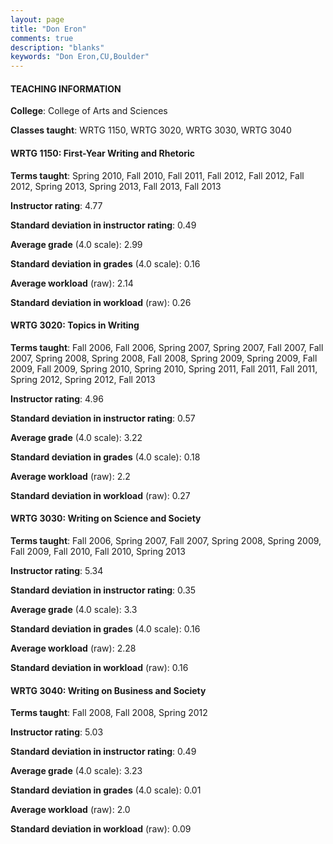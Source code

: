 ```yaml
---
layout: page
title: "Don Eron" 
comments: true
description: "blanks"
keywords: "Don Eron,CU,Boulder"
---
```

<head>
<script src="https://ajax.googleapis.com/ajax/libs/jquery/2.1.3/jquery.min.js"></script>
<script src="https://dl.dropboxusercontent.com/s/pc42nxpaw1ea4o9/highcharts.js?dl=0"></script>
<!-- <script src="../assets/js/highcharts.js"></script> -->
<style type="text/css">@font-face {
	font-family: "Bebas Neue";
	src: url(https://www.filehosting.org/file/details/544349/BebasNeue Regular.otf) format("opentype");
	}
	h1.Bebas { 
		font-family: "Bebas Neue", Verdana, Tahoma;
	}
</style>
</head>
	   
#### TEACHING INFORMATION

**College**: College of Arts and Sciences

**Classes taught**: WRTG 1150, WRTG 3020, WRTG 3030, WRTG 3040

#### WRTG 1150: First-Year Writing and Rhetoric

**Terms taught**: Spring 2010, Fall 2010, Fall 2011, Fall 2012, Fall 2012, Fall 2012, Spring 2013, Spring 2013, Fall 2013, Fall 2013

**Instructor rating**: 4.77

**Standard deviation in instructor rating**: 0.49

**Average grade** (4.0 scale): 2.99

**Standard deviation in grades** (4.0 scale): 0.16

**Average workload** (raw): 2.14

**Standard deviation in workload** (raw): 0.26

#### WRTG 3020: Topics in Writing

**Terms taught**: Fall 2006, Fall 2006, Spring 2007, Spring 2007, Fall 2007, Fall 2007, Spring 2008, Spring 2008, Fall 2008, Spring 2009, Spring 2009, Fall 2009, Fall 2009, Spring 2010, Spring 2010, Spring 2011, Fall 2011, Fall 2011, Spring 2012, Spring 2012, Fall 2013

**Instructor rating**: 4.96

**Standard deviation in instructor rating**: 0.57

**Average grade** (4.0 scale): 3.22

**Standard deviation in grades** (4.0 scale): 0.18

**Average workload** (raw): 2.2

**Standard deviation in workload** (raw): 0.27

#### WRTG 3030: Writing on Science and Society

**Terms taught**: Fall 2006, Spring 2007, Fall 2007, Spring 2008, Spring 2009, Fall 2009, Fall 2010, Fall 2010, Spring 2013

**Instructor rating**: 5.34

**Standard deviation in instructor rating**: 0.35

**Average grade** (4.0 scale): 3.3

**Standard deviation in grades** (4.0 scale): 0.16

**Average workload** (raw): 2.28

**Standard deviation in workload** (raw): 0.16

#### WRTG 3040: Writing on Business and Society

**Terms taught**: Fall 2008, Fall 2008, Spring 2012

**Instructor rating**: 5.03

**Standard deviation in instructor rating**: 0.49

**Average grade** (4.0 scale): 3.23

**Standard deviation in grades** (4.0 scale): 0.01

**Average workload** (raw): 2.0

**Standard deviation in workload** (raw): 0.09

